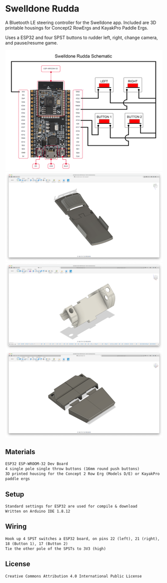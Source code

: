# Swelldone Rudda
A Bluetooth LE steering controller for the Swelldone app. Included are 3D printable housings for Concept2 RowErgs and KayakPro Paddle Ergs.

Uses a ESP32 and four SPST buttons to rudder left, right, change camera, and pause/resume game.

![ESP32 Schematic](/esp32/schematic.png)
![Concept2 RowErg Steerer Footstretcher Housing](/concept2-steerer-fs/images/steerer-fs-1.png)
![Concept2 RowErg Steerer Housing](/concept2-steerer/images/steerer-1.png)
![KayakPro PaddleErg Pedals Housing](/kayakpro-pedals/images/pedals-1.png)

## Materials
    ESP32 ESP-WROOM-32 Dev Board
    4 single pole single throw buttons (16mm round push buttons)
    3D printed housing for the Concept 2 Row Erg (Models D/E) or KayakPro paddle ergs

## Setup
    Standard settings for ESP32 are used for compile & download
    Written on Arduino IDE 1.8.12

## Wiring
    Hook up 4 SPST switches a ESP32 board, on pins 22 (left), 21 (right), 18 (Button 1), 17 (Button 2)
    Tie the other pole of the SPSTs to 3V3 (high)

## License
    Creative Commons Attribution 4.0 International Public License
